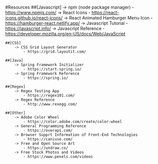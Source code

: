 #Resources
	##[Javascript]
		-> npm (node package manager)
			- https://www.npmjs.com/
		-> React Icons
			- https://react-icons.github.io/react-icons/
		-> React Animated Hamburger Menu Icon 
			- https://hamburger-react.netlify.app/
		-> Javascript Tutorial 
			- https://javascript.info/
		-> Javascript Reference 
			- https://developer.mozilla.org/en-US/docs/Web/JavaScript
			
	##[CSS]
		-> CSS Grid Layout Generator 
			- https://grid.layoutit.com/
			
	##[Java]
		-> Spring Framework Initializer
			- https://start.spring.io/
		-> Spring Framework Reference 
			- https://spring.io/
			
	##[Regex]
		-> Regex Testing App
			- https://regex101.com/
		-> Regex Reference 
			- http://www.rexegg.com/
	
	##[Other]
		-> Adobe Color Wheel
			- https://color.adobe.com/create/color-wheel
		-> General Programming Reference 
			- https://overapi.com/
		-> Browser Supprt Information of Front-End Technologies
			- https://caniuse.com/
		-> Free and Open Source Art
			- https://undraw.co/
		-> Free Stock Photos and Videos
			- https://www.pexels.com/videos
